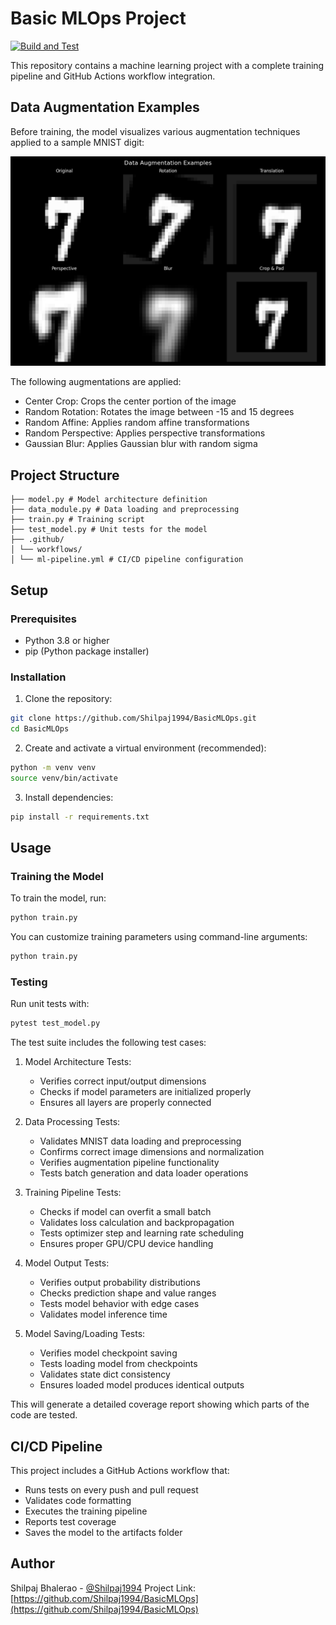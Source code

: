 # Basic MLOps Project

[![Build and Test](https://github.com/Shilpaj1994/BasicMLOps/actions/workflows/build_and_test.yml/badge.svg)](https://github.com/Shilpaj1994/BasicMLOps/actions/workflows/build_and_test.yml)

This repository contains a machine learning project with a complete training pipeline and GitHub Actions workflow integration.

## Data Augmentation Examples

Before training, the model visualizes various augmentation techniques applied to a sample MNIST digit:

![Data Augmentation Examples](visualizations/augmentations.png)

The following augmentations are applied:
- Center Crop: Crops the center portion of the image
- Random Rotation: Rotates the image between -15 and 15 degrees
- Random Affine: Applies random affine transformations
- Random Perspective: Applies perspective transformations
- Gaussian Blur: Applies Gaussian blur with random sigma

## Project Structure

```
├── model.py # Model architecture definition
├── data_module.py # Data loading and preprocessing
├── train.py # Training script
├── test_model.py # Unit tests for the model
├── .github/
│ └── workflows/
│ └── ml-pipeline.yml # CI/CD pipeline configuration
```

## Setup

### Prerequisites
- Python 3.8 or higher
- pip (Python package installer)

### Installation

1. Clone the repository:
```bash
git clone https://github.com/Shilpaj1994/BasicMLOps.git
cd BasicMLOps
```

2. Create and activate a virtual environment (recommended):
```bash
python -m venv venv
source venv/bin/activate
```

3. Install dependencies:
```bash
pip install -r requirements.txt
```

## Usage

### Training the Model

To train the model, run:
```bash
python train.py
```

You can customize training parameters using command-line arguments:
```bash
python train.py
```

### Testing

Run unit tests with:
```bash
pytest test_model.py
```

The test suite includes the following test cases:

1. Model Architecture Tests:
   - Verifies correct input/output dimensions
   - Checks if model parameters are initialized properly
   - Ensures all layers are properly connected

2. Data Processing Tests:
   - Validates MNIST data loading and preprocessing
   - Confirms correct image dimensions and normalization
   - Verifies augmentation pipeline functionality
   - Tests batch generation and data loader operations

3. Training Pipeline Tests:
   - Checks if model can overfit a small batch
   - Validates loss calculation and backpropagation
   - Tests optimizer step and learning rate scheduling
   - Ensures proper GPU/CPU device handling

4. Model Output Tests:
   - Verifies output probability distributions
   - Checks prediction shape and value ranges
   - Tests model behavior with edge cases
   - Validates model inference time

5. Model Saving/Loading Tests:
   - Verifies model checkpoint saving
   - Tests loading model from checkpoints
   - Validates state dict consistency
   - Ensures loaded model produces identical outputs


This will generate a detailed coverage report showing which parts of the code are tested.

## CI/CD Pipeline

This project includes a GitHub Actions workflow that:
- Runs tests on every push and pull request
- Validates code formatting
- Executes the training pipeline
- Reports test coverage
- Saves the model to the artifacts folder


## Author

Shilpaj Bhalerao - [@Shilpaj1994](https://github.com/Shilpaj1994)
Project Link: [https://github.com/Shilpaj1994/BasicMLOps](https://github.com/Shilpaj1994/BasicMLOps)